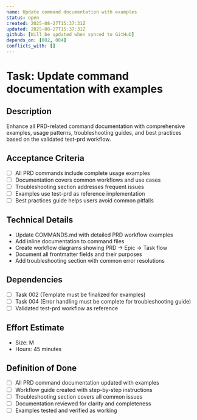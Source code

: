 ```yaml
---
name: Update command documentation with examples
status: open
created: 2025-08-27T15:37:31Z
updated: 2025-08-27T15:37:31Z
github: [Will be updated when synced to GitHub]
depends_on: [002, 004]
conflicts_with: []
---
```


# Task: Update command documentation with examples

## Description
Enhance all PRD-related command documentation with comprehensive examples, usage patterns, troubleshooting guides, and best practices based on the validated test-prd workflow.

## Acceptance Criteria
- [ ] All PRD commands include complete usage examples
- [ ] Documentation covers common workflows and use cases
- [ ] Troubleshooting section addresses frequent issues
- [ ] Examples use test-prd as reference implementation
- [ ] Best practices guide helps users avoid common pitfalls

## Technical Details
- Update COMMANDS.md with detailed PRD workflow examples
- Add inline documentation to command files
- Create workflow diagrams showing PRD → Epic → Task flow
- Document all frontmatter fields and their purposes
- Add troubleshooting section with common error resolutions

## Dependencies
- [ ] Task 002 (Template must be finalized for examples)
- [ ] Task 004 (Error handling must be complete for troubleshooting guide)
- [ ] Validated test-prd workflow as reference

## Effort Estimate
- Size: M
- Hours: 45 minutes

## Definition of Done
- [ ] All PRD command documentation updated with examples
- [ ] Workflow guide created with step-by-step instructions
- [ ] Troubleshooting section covers all common issues
- [ ] Documentation reviewed for clarity and completeness
- [ ] Examples tested and verified as working